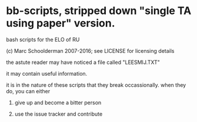 bb-scripts, stripped down "single TA using paper" version.
==========

bash scripts for the ELO of RU

(c) Marc Schoolderman 2007-2016; see LICENSE for licensing details

the astute reader may have noticed a file called "LEESMIJ.TXT"

it may contain useful information.

it is in the nature of these scripts that they break occassionally. when they do, you can either

1. give up and become a bitter person

2. use the issue tracker and contribute
